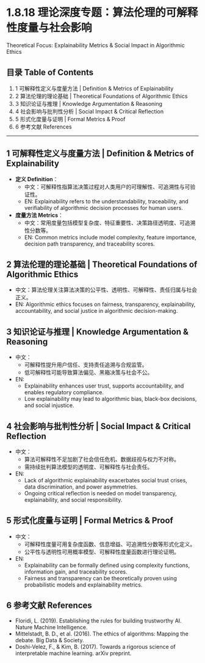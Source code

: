 # 1.8.18 理论深度专题：算法伦理的可解释性度量与社会影响
Theoretical Focus: Explainability Metrics & Social Impact in Algorithmic Ethics

## 目录 Table of Contents
1. 1 可解释性定义与度量方法 | Definition & Metrics of Explainability
2. 2 算法伦理的理论基础 | Theoretical Foundations of Algorithmic Ethics
3. 3 知识论证与推理 | Knowledge Argumentation & Reasoning
4. 4 社会影响与批判性分析 | Social Impact & Critical Reflection
5. 5 形式化度量与证明 | Formal Metrics & Proof
6. 6 参考文献 References

---

## 1 可解释性定义与度量方法 | Definition & Metrics of Explainability
- **定义 Definition**：
  - 中文：可解释性指算法决策过程对人类用户的可理解性、可追溯性与可验证性。
  - EN: Explainability refers to the understandability, traceability, and verifiability of algorithmic decision processes for human users.
- **度量方法 Metrics**：
  - 中文：常用度量包括模型复杂度、特征重要性、决策路径透明度、可追溯性分数等。
  - EN: Common metrics include model complexity, feature importance, decision path transparency, and traceability scores.

## 2 算法伦理的理论基础 | Theoretical Foundations of Algorithmic Ethics
- 中文：算法伦理关注算法决策的公平性、透明性、可解释性、责任归属与社会正义。
- EN: Algorithmic ethics focuses on fairness, transparency, explainability, accountability, and social justice in algorithmic decision-making.

## 3 知识论证与推理 | Knowledge Argumentation & Reasoning
- 中文：
  - 可解释性提升用户信任、支持责任追溯与合规监管。
  - 低可解释性可能导致算法偏见、黑箱决策与社会不公。
- EN:
  - Explainability enhances user trust, supports accountability, and enables regulatory compliance.
  - Low explainability may lead to algorithmic bias, black-box decisions, and social injustice.

## 4 社会影响与批判性分析 | Social Impact & Critical Reflection
- 中文：
  - 算法可解释性不足加剧了社会信任危机、数据歧视与权力不对称。
  - 需持续批判算法模型的透明度、可解释性与社会责任。
- EN:
  - Lack of algorithmic explainability exacerbates social trust crises, data discrimination, and power asymmetries.
  - Ongoing critical reflection is needed on model transparency, explainability, and social responsibility.

## 5 形式化度量与证明 | Formal Metrics & Proof
- 中文：
  - 可解释性度量可用复杂度函数、信息增益、可追溯性分数等形式化定义。
  - 公平性与透明性可用概率模型、可解释性度量函数进行理论证明。
- EN:
  - Explainability can be formally defined using complexity functions, information gain, and traceability scores.
  - Fairness and transparency can be theoretically proven using probabilistic models and explainability metrics.

## 6 参考文献 References
- Floridi, L. (2019). Establishing the rules for building trustworthy AI. Nature Machine Intelligence.
- Mittelstadt, B. D., et al. (2016). The ethics of algorithms: Mapping the debate. Big Data & Society.
- Doshi-Velez, F., & Kim, B. (2017). Towards a rigorous science of interpretable machine learning. arXiv preprint.
